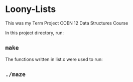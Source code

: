 # Loony-Lists
This was my Term Project COEN 12 Data Structures Course 

In this project directory, run:
 ## ``make``
The functions written in list.c were used to run:
 ## ``./maze``
